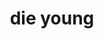---
layout: playlist
title: die young
section: College
embed: '<iframe style="float: right;" src="https://open.spotify.com/embed/playlist/7cNRgu2OMjZl7zKFZnhst5" width="300" height="380" frameborder="0" allowtransparency="true" allow="encrypted-media"></iframe>'
story: never gonna (senior fall)
order: 15
---